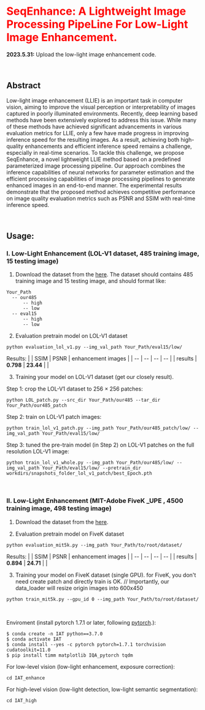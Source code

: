 # <font color=red>SeqEnhance: A Lightweight Image Processing PipeLine For Low-Light Image Enhancement. </font> 

**2023.5.31:** Upload the low-light image enhancement code.

<br/>

## Abstract

Low-light image enhancement (LLIE) is an important task in computer vision, aiming to improve the visual perception or interpretability of images captured in poorly illuminated environments. Recently, deep learning based methods have been extensively explored to address this issue. While many of these methods have achieved significant advancements in various evaluation metrics for LLIE, only a few have made progress in improving inference speed for the resulting images. As a result, achieving both high-quality enhancements and efficient
inference speed remains a challenge, especially in real-time scenarios. To tackle this challenge, we propose SeqEnhance, a novel lightweight LLIE method based on a predefined parameterized image processing pipeline. Our approach combines the inference capabilities of neural networks for parameter estimation and the efficient processing capabilities of image processing pipelines to generate enhanced images in an end-to-end manner. The experimental results demonstrate that the proposed method achieves competitive performance on image quality evaluation metrics such as PSNR and SSIM with real-time inference speed.

<br/>

## Usage:

### I. Low-Light Enhancement (LOL-V1 dataset, 485 training image, 15 testing image)

1. Download the dataset from the [here](https://daooshee.github.io/BMVC2018website/). The dataset should contains 485 training image and 15 testing image, and should format like:

```
Your_Path
  -- our485
      -- high
      -- low
  -- eval15
      -- high
      -- low
```

2. Evaluation pretrain model on LOL-V1 dataset
```
python evaluation_lol_v1.py --img_val_path Your_Path/eval15/low/
```

Results:
|    | SSIM  | PSNR | enhancement images |
| -- | -- | -- | -- |
|  results  | **0.798**  |  **23.44** | |

3. Training your model on LOL-V1 dataset (get our closely result).

Step 1: crop the LOL-V1 dataset to 256 $\times$ 256 patches:
```
python LOL_patch.py --src_dir Your_Path/our485 --tar_dir Your_Path/our485_patch
```

Step 2: train on LOL-V1 patch images:
```
python train_lol_v1_patch.py --img_path Your_Path/our485_patch/low/ --img_val_path Your_Path/eval15/low/
```

Step 3: tuned the pre-train model (in Step 2) on LOL-V1 patches on the full resolution LOL-V1 image:
```
python train_lol_v1_whole.py --img_path Your_Path/our485/low/ --img_val_path Your_Path/eval15/low/ --pretrain_dir workdirs/snapshots_folder_lol_v1_patch/best_Epoch.pth
```

<br/>


### II. Low-Light Enhancement (MIT-Adobe FiveK _UPE , 4500 training image, 498 testing image)

1. Download the dataset from the [here](https://github.com/HuiZeng/Image-Adaptive-3DLUT).

2. Evaluation pretrain model on FiveK dataset
```
python evaluation_mit5k.py --img_path Your_Path/to/root/dataset/
```

Results:
|    | SSIM  | PSNR | enhancement images |
| -- | -- | -- | -- |
|  results  | **0.894**  |  **24.71** | |

3. Training your model on FiveK dataset (single GPU). for FiveK, you don't need create patch and directly train is OK. //
   Importantly, our data_loader will resize origin images into 600x450
```
python train_mit5k.py --gpu_id 0 --img_path Your_Path/to/root/dataset/
```

<br/>





















Enviroment (install pytorch 1.7.1 or later, following [pytorch](https://pytorch.org/).):
```
$ conda create -n IAT python==3.7.0
$ conda activate IAT
$ conda install --yes -c pytorch pytorch=1.7.1 torchvision cudatoolkit=11.0
$ pip install timm matplotlib IQA_pytorch tqdm
```

For low-level vision (low-light enhancement, exposure correction):
```
cd IAT_enhance
```

For high-level vision (low-light detection, low-light semantic segmentation):
```
cd IAT_high
```

<br/>

